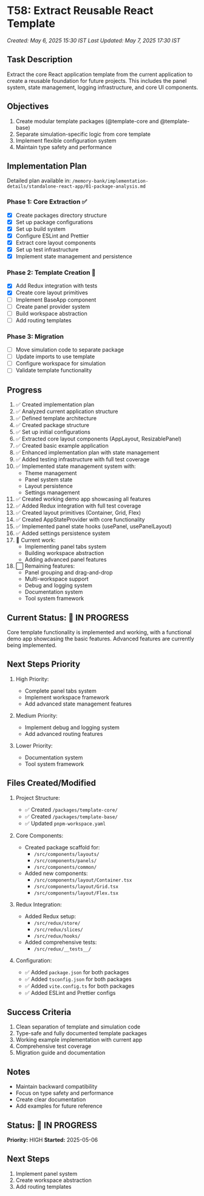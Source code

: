 # T58: Extract Reusable React Template
*Created: May 6, 2025 15:30 IST*
*Last Updated: May 7, 2025 17:30 IST*

## Task Description
Extract the core React application template from the current application to create a reusable foundation for future projects. This includes the panel system, state management, logging infrastructure, and core UI components.

## Objectives
1. Create modular template packages (@template-core and @template-base)
2. Separate simulation-specific logic from core template
3. Implement flexible configuration system
4. Maintain type safety and performance

## Implementation Plan
Detailed plan available in: `/memory-bank/implementation-details/standalone-react-app/01-package-analysis.md`

### Phase 1: Core Extraction ✅
- [x] Create packages directory structure
- [x] Set up package configurations
- [x] Set up build system
- [x] Configure ESLint and Prettier
- [x] Extract core layout components
- [x] Set up test infrastructure
- [x] Implement state management and persistence

### Phase 2: Template Creation 🔄
- [x] Add Redux integration with tests 
- [x] Create core layout primitives
- [ ] Implement BaseApp component
- [ ] Create panel provider system
- [ ] Build workspace abstraction
- [ ] Add routing templates

### Phase 3: Migration
- [ ] Move simulation code to separate package
- [ ] Update imports to use template
- [ ] Configure workspace for simulation
- [ ] Validate template functionality

## Progress
1. ✅ Created implementation plan
2. ✅ Analyzed current application structure
3. ✅ Defined template architecture
4. ✅ Created package structure
5. ✅ Set up initial configurations
6. ✅ Extracted core layout components (AppLayout, ResizablePanel)
7. ✅ Created basic example application
8. ✅ Enhanced implementation plan with state management
9. ✅ Added testing infrastructure with full test coverage
10. ✅ Implemented state management system with:
    - Theme management
    - Panel system state
    - Layout persistence
    - Settings management
11. ✅ Created working demo app showcasing all features
12. ✅ Added Redux integration with full test coverage
13. ✅ Created layout primitives (Container, Grid, Flex)
14. ✅ Created AppStateProvider with core functionality
15. ✅ Implemented panel state hooks (usePanel, usePanelLayout)
16. ✅ Added settings persistence system
17. 🔄 Current work:
    - Implementing panel tabs system
    - Building workspace abstraction
    - Adding advanced panel features
18. ⬜ Remaining features:
    - Panel grouping and drag-and-drop
    - Multi-workspace support
    - Debug and logging system
    - Documentation system
    - Tool system framework

## Current Status: 🔄 IN PROGRESS
Core template functionality is implemented and working, with a functional demo app showcasing the basic features. Advanced features are currently being implemented.

## Next Steps Priority
1. High Priority:
   - Complete panel tabs system
   - Implement workspace framework
   - Add advanced state management features

2. Medium Priority:
   - Implement debug and logging system
   - Add advanced routing features

3. Lower Priority:
   - Documentation system
   - Tool system framework

## Files Created/Modified
1. Project Structure:
   - ✅ Created `/packages/template-core/`
   - ✅ Created `/packages/template-base/`
   - ✅ Updated `pnpm-workspace.yaml`

2. Core Components:
   - Created package scaffold for:
     - `/src/components/layouts/`
     - `/src/components/panels/`
     - `/src/components/common/`
   - Added new components:
     - `/src/components/layout/Container.tsx`
     - `/src/components/layout/Grid.tsx`
     - `/src/components/layout/Flex.tsx`

3. Redux Integration:
   - Added Redux setup:
     - `/src/redux/store/`
     - `/src/redux/slices/`
     - `/src/redux/hooks/`
   - Added comprehensive tests:
     - `/src/redux/__tests__/`

4. Configuration:
   - ✅ Added `package.json` for both packages
   - ✅ Added `tsconfig.json` for both packages
   - ✅ Added `vite.config.ts` for both packages
   - ✅ Added ESLint and Prettier configs

## Success Criteria
1. Clean separation of template and simulation code
2. Type-safe and fully documented template packages
3. Working example implementation with current app
4. Comprehensive test coverage
5. Migration guide and documentation

## Notes
- Maintain backward compatibility
- Focus on type safety and performance
- Create clear documentation
- Add examples for future reference

## Status: 🔄 IN PROGRESS
**Priority:** HIGH
**Started:** 2025-05-06

## Next Steps
1. Implement panel system
2. Create workspace abstraction
3. Add routing templates